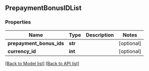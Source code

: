 ## PrepaymentBonusIDList

### Properties
Name | Type | Description | Notes
------------ | ------------- | ------------- | -------------
**prepayment_bonus_ids** | **str** |  | [optional] 
**currency_id** | **int** |  | [optional] 

[[Back to Model list]](#documentation-for-models) [[Back to API list]](#documentation-for-api-endpoints)


